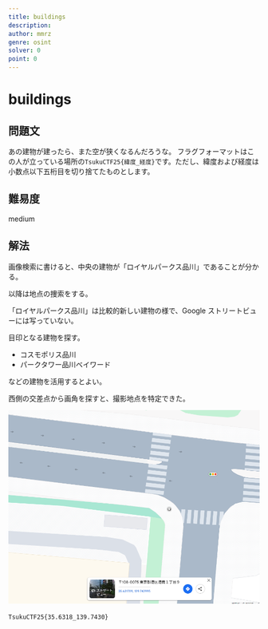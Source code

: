 ```yaml
---
title: buildings
description: 
author: mmrz
genre: osint
solver: 0 
point: 0
---
```


# buildings

## 問題文

あの建物が建ったら、また空が狭くなるんだろうな。
フラグフォーマットはこの人が立っている場所の`TsukuCTF25{緯度_経度}`です。ただし、緯度および経度は小数点以下五桁目を切り捨てたものとします。

## 難易度

medium

## 解法

画像検索に書けると、中央の建物が「ロイヤルパークス品川」であることが分かる。

以降は地点の捜索をする。

「ロイヤルパークス品川」は比較的新しい建物の様で、Google ストリートビューには写っていない。

目印となる建物を探す。

- コスモポリス品川
- パークタワー品川ベイワード

などの建物を活用するとよい。

西側の交差点から画角を探すと、撮影地点を特定できた。

![map](./map.png)

``TsukuCTF25{35.6318_139.7430}``
